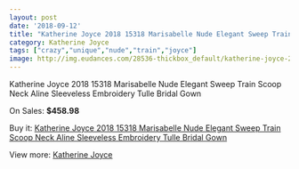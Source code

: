 ```yaml
---
layout: post
date: '2018-09-12'
title: "Katherine Joyce 2018 15318 Marisabelle Nude Elegant Sweep Train Scoop Neck Aline Sleeveless Embroidery Tulle Bridal Gown"
category: Katherine Joyce
tags: ["crazy","unique","nude","train","joyce"]
image: http://img.eudances.com/28536-thickbox_default/katherine-joyce-2018-15318-marisabelle-nude-elegant-sweep-train-scoop-neck-aline-sleeveless-embroidery-tulle-bridal-gown.jpg
---
```

Katherine Joyce 2018 15318 Marisabelle Nude Elegant Sweep Train Scoop Neck Aline Sleeveless Embroidery Tulle Bridal Gown

On Sales: **$458.98**
<a href="https://www.eudances.com/en/katherine-joyce/9361-katherine-joyce-2018-15318-marisabelle-nude-elegant-sweep-train-scoop-neck-aline-sleeveless-embroidery-tulle-bridal-gown.html"><amp-img layout="responsive" width="600" height="600" src="//img.eudances.com/28536-thickbox_default/katherine-joyce-2018-15318-marisabelle-nude-elegant-sweep-train-scoop-neck-aline-sleeveless-embroidery-tulle-bridal-gown.jpg" alt="Katherine Joyce 2018 15318 Marisabelle Nude Elegant Sweep Train Scoop Neck Aline Sleeveless Embroidery Tulle Bridal Gown 0" /></a>
<a href="https://www.eudances.com/en/katherine-joyce/9361-katherine-joyce-2018-15318-marisabelle-nude-elegant-sweep-train-scoop-neck-aline-sleeveless-embroidery-tulle-bridal-gown.html"><amp-img layout="responsive" width="600" height="600" src="//img.eudances.com/28541-thickbox_default/katherine-joyce-2018-15318-marisabelle-nude-elegant-sweep-train-scoop-neck-aline-sleeveless-embroidery-tulle-bridal-gown.jpg" alt="Katherine Joyce 2018 15318 Marisabelle Nude Elegant Sweep Train Scoop Neck Aline Sleeveless Embroidery Tulle Bridal Gown 1" /></a>
<a href="https://www.eudances.com/en/katherine-joyce/9361-katherine-joyce-2018-15318-marisabelle-nude-elegant-sweep-train-scoop-neck-aline-sleeveless-embroidery-tulle-bridal-gown.html"><amp-img layout="responsive" width="600" height="600" src="//img.eudances.com/28540-thickbox_default/katherine-joyce-2018-15318-marisabelle-nude-elegant-sweep-train-scoop-neck-aline-sleeveless-embroidery-tulle-bridal-gown.jpg" alt="Katherine Joyce 2018 15318 Marisabelle Nude Elegant Sweep Train Scoop Neck Aline Sleeveless Embroidery Tulle Bridal Gown 2" /></a>
<a href="https://www.eudances.com/en/katherine-joyce/9361-katherine-joyce-2018-15318-marisabelle-nude-elegant-sweep-train-scoop-neck-aline-sleeveless-embroidery-tulle-bridal-gown.html"><amp-img layout="responsive" width="600" height="600" src="//img.eudances.com/28539-thickbox_default/katherine-joyce-2018-15318-marisabelle-nude-elegant-sweep-train-scoop-neck-aline-sleeveless-embroidery-tulle-bridal-gown.jpg" alt="Katherine Joyce 2018 15318 Marisabelle Nude Elegant Sweep Train Scoop Neck Aline Sleeveless Embroidery Tulle Bridal Gown 3" /></a>
<a href="https://www.eudances.com/en/katherine-joyce/9361-katherine-joyce-2018-15318-marisabelle-nude-elegant-sweep-train-scoop-neck-aline-sleeveless-embroidery-tulle-bridal-gown.html"><amp-img layout="responsive" width="600" height="600" src="//img.eudances.com/28538-thickbox_default/katherine-joyce-2018-15318-marisabelle-nude-elegant-sweep-train-scoop-neck-aline-sleeveless-embroidery-tulle-bridal-gown.jpg" alt="Katherine Joyce 2018 15318 Marisabelle Nude Elegant Sweep Train Scoop Neck Aline Sleeveless Embroidery Tulle Bridal Gown 4" /></a>
<a href="https://www.eudances.com/en/katherine-joyce/9361-katherine-joyce-2018-15318-marisabelle-nude-elegant-sweep-train-scoop-neck-aline-sleeveless-embroidery-tulle-bridal-gown.html"><amp-img layout="responsive" width="600" height="600" src="//img.eudances.com/28537-thickbox_default/katherine-joyce-2018-15318-marisabelle-nude-elegant-sweep-train-scoop-neck-aline-sleeveless-embroidery-tulle-bridal-gown.jpg" alt="Katherine Joyce 2018 15318 Marisabelle Nude Elegant Sweep Train Scoop Neck Aline Sleeveless Embroidery Tulle Bridal Gown 5" /></a>

Buy it: [Katherine Joyce 2018 15318 Marisabelle Nude Elegant Sweep Train Scoop Neck Aline Sleeveless Embroidery Tulle Bridal Gown](https://www.eudances.com/en/katherine-joyce/9361-katherine-joyce-2018-15318-marisabelle-nude-elegant-sweep-train-scoop-neck-aline-sleeveless-embroidery-tulle-bridal-gown.html "Katherine Joyce 2018 15318 Marisabelle Nude Elegant Sweep Train Scoop Neck Aline Sleeveless Embroidery Tulle Bridal Gown")

View more: [Katherine Joyce](https://www.eudances.com/en/142-katherine-joyce "Katherine Joyce")